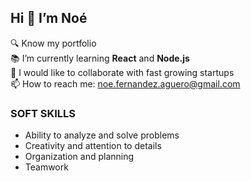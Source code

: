 ## Hi 👋 I’m Noé

🔍 Know my portfolio  
📚 I’m currently learning **React** and **Node.js**  
🌱 I would like to collaborate with fast growing startups  
📫 How to reach me: noe.fernandez.aguero@gmail.com  

### SOFT SKILLS
 
- Ability to analyze and solve problems
- Creativity and attention to details
- Organization and planning
- Teamwork
